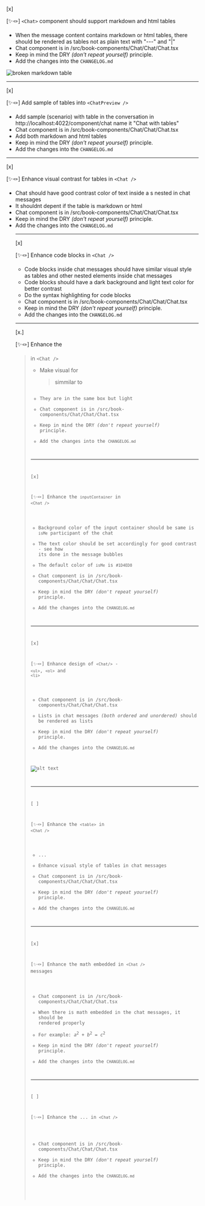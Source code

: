 [x]

[✨🪢] `<Chat>` component should support markdown and html tables

-   When the message content contains markdown or html tables, there should be rendered as tables not as plain text with "---" and "|"
-   Chat component is in /src/book-components/Chat/Chat/Chat.tsx
-   Keep in mind the DRY _(don't repeat yourself)_ principle.
-   Add the changes into the `CHANGELOG.md`

![broken markdown table](screenshots/2025-10-0080-chat-component-table.png)

---

[x]

[✨🪢] Add sample of tables into `<ChatPreview />`

-   Add sample (scenario) with table in the conversation in http://localhost:4022/component/chat name it "Chat with tables"
-   Chat component is in /src/book-components/Chat/Chat/Chat.tsx
-   Add both markdown and html tables
-   Keep in mind the DRY _(don't repeat yourself)_ principle.
-   Add the changes into the `CHANGELOG.md`

---

[x]

[✨🪢] Enhance visual contrast for tables in `<Chat />`

-   Chat should have good contrast color of text inside a <table>s nested in chat messages
-   It shouldnt depent if the table is markdown or html
-   Chat component is in /src/book-components/Chat/Chat/Chat.tsx
-   Keep in mind the DRY _(don't repeat yourself)_ principle.
-   Add the changes into the `CHANGELOG.md`

---

[x]

[✨🪢] Enhance code blocks in `<Chat />`

-   Code blocks inside chat messages should have similar visual style as tables and other nested elements inside chat messages
-   Code blocks should have a dark background and light text color for better contrast
-   Do the syntax highlighting for code blocks
-   Chat component is in /src/book-components/Chat/Chat/Chat.tsx
-   Keep in mind the DRY _(don't repeat yourself)_ principle.
-   Add the changes into the `CHANGELOG.md`

---

[x.]

[✨🪢] Enhance the <blockquote> in `<Chat />`

-   Make visual for <blockquote> simmilar to <code>
-   They are in the same box but light
-   Chat component is in /src/book-components/Chat/Chat/Chat.tsx
-   Keep in mind the DRY _(don't repeat yourself)_ principle.
-   Add the changes into the `CHANGELOG.md`

---

[x]

[✨🪢] Enhance the `inputContainer` in `<Chat />`

-   Background color of the input container should be same is `isMe` participant of the chat
-   The text color should be set accordingly for good contrast - see how its done in the message bubbles
-   The default color of `isMe` is `#1D4ED8`
-   Chat component is in /src/book-components/Chat/Chat/Chat.tsx
-   Keep in mind the DRY _(don't repeat yourself)_ principle.
-   Add the changes into the `CHANGELOG.md`

---

[x]

[✨🪢] Enhance design of `<Chat/>` - `<ul>`, `<ol>` and `<li>`

-   Chat component is in /src/book-components/Chat/Chat/Chat.tsx
-   Lists in chat messages _(both ordered and unordered)_ should be rendered as lists
-   Keep in mind the DRY _(don't repeat yourself)_ principle.
-   Add the changes into the `CHANGELOG.md`

![alt text](screenshots/2025-10-0080-chat-component-elements.png)

---

[ ]

[✨🪢] Enhance the `<table>` in `<Chat />`

-   ...
-   Enhance visual style of tables in chat messages
-   Chat component is in /src/book-components/Chat/Chat/Chat.tsx
-   Keep in mind the DRY _(don't repeat yourself)_ principle.
-   Add the changes into the `CHANGELOG.md`

---

[x]

[✨🪢] Enhance the math embedded in `<Chat />` messages

-   Chat component is in /src/book-components/Chat/Chat/Chat.tsx
-   When there is math embedded in the chat messages, it should be rendered properly
-   For example: $a^2 + b^2 = c^2$
-   Keep in mind the DRY _(don't repeat yourself)_ principle.
-   Add the changes into the `CHANGELOG.md`

---

[ ]

[✨🪢] Enhance the ... in `<Chat />`

-   Chat component is in /src/book-components/Chat/Chat/Chat.tsx
-   Keep in mind the DRY _(don't repeat yourself)_ principle.
-   Add the changes into the `CHANGELOG.md`

